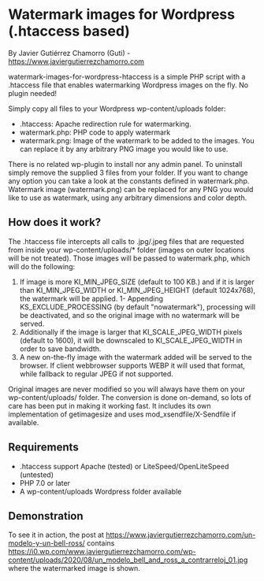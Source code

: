 # Watermark images for Wordpress (.htaccess based)
By Javier Gutiérrez Chamorro (Guti) - https://www.javiergutierrezchamorro.com

watermark-images-for-wordpress-htaccess is a simple PHP script with a .htaccess file that enables watermarking Wordpress images on the fly. No plugin needed!

Simply copy all files to your Wordpress wp-content/uploads folder:
* .htaccess: Apache redirection rule for watermarking.
* watermark.php: PHP code to apply watermark
* watermark.png: Image of the watermark to be added to the images. You can replace it by any arbitrary PNG image you would like to use.

There is no related wp-plugin to install nor any admin panel. To uninstall simply remove the supplied 3 files from your folder. If you want to change any option you can take a look at the constants defined in watermark.php. Watermark image (watermark.png) can be replaced for any PNG you would like to use as watermark, using any arbitrary dimensions and color depth.


## How does it work?
The .htaccess file intercepts all calls to .jpg/.jpeg files that are requested from inside your wp-content/uploads/* folder (images on outer locations will be not treated). Those images will be passed to watermark.php, which will do the following:

1. If image is more KI_MIN_JPEG_SIZE (default to 100 KB.) and if it is larger than KI_MIN_JPEG_WIDTH or KI_MIN_JPEG_HEIGHT (default 1024x768), the watermark will be applied.
1- Appending KS_EXCLUDE_PROCESSING (by default "nowatermark"), processing will be deactivated, and so the original image with no watermark will be served.
1. Additionally if the image is larger that KI_SCALE_JPEG_WIDTH pixels (default to 1600), it will be downscaled to KI_SCALE_JPEG_WIDTH in order to save bandwidth.
1. A new on-the-fly image with the watermark added will be served to the browser. If client webbrowser supports WEBP it will used that format, while fallback to regular JPEG if not supported.

Original images are never modified so you will always have them on your wp-content/uploads/ folder. The conversion is done on-demand, so lots of care has been put in making it working fast. It includes its own implementation of getimagesize and uses mod_xsendfile/X-Sendfile if available.


## Requirements
* .htaccess support Apache (tested) or LiteSpeed/OpenLiteSpeed (untested)
* PHP 7.0 or later
* A wp-content/uploads Wordpress folder available


## Demonstration
To see it in action, the post at https://www.javiergutierrezchamorro.com/un-modelo-y-un-bell-ross/ contains https://i0.wp.com/www.javiergutierrezchamorro.com/wp-content/uploads/2020/08/un_modelo_bell_and_ross_a_contrarreloj_01.jpg where the watermarked image is shown.